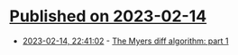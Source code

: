 # [Published on 2023-02-14](index.md)

* [2023-02-14, 22:41:02](https://lobste.rs/s/d3ely1/myers_diff_algorithm_part_1) - [The Myers diff algorithm: part 1](https://blog.jcoglan.com/2017/02/12/the-myers-diff-algorithm-part-1/)
